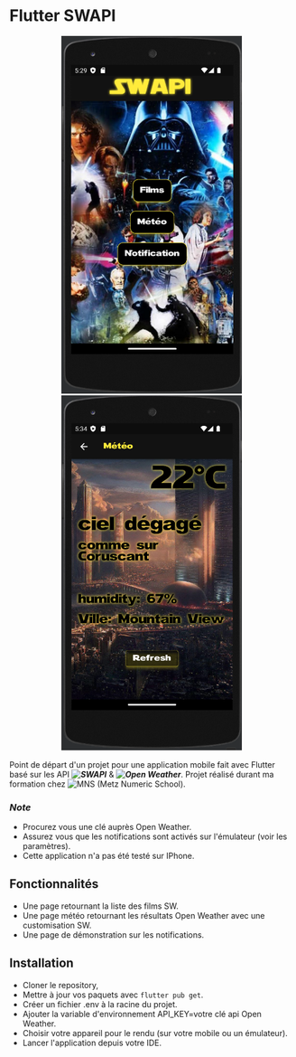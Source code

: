 # Flutter SWAPI
<div align="center">
  <img src="https://github.com/David-ODB57/Flutter-SWAPI/blob/master/img/swapi.png" width="320"/>
  <img src="https://github.com/David-ODB57/Flutter-SWAPI/blob/master/img/swapi_weather.png" width="320"/>
</div>

Point de départ d'un projet pour une application mobile fait avec Flutter basé sur les API ***![SWAPI](https://swapi.dev/)*** & ***![Open Weather](https://openweathermap.org/api)***. 
Projet réalisé durant ma formation chez ![MNS](https://www.metz-numeric-school.fr/fr) (Metz Numeric School).
### ***Note***
- Procurez vous une clé auprès Open Weather.
- Assurez vous que les notifications sont activés sur l'émulateur (voir les paramètres).
- Cette application n'a pas été testé sur IPhone.


## Fonctionnalités
- Une page retournant la liste des films SW.
- Une page météo retournant les résultats Open Weather avec une customisation SW.
- Une page de démonstration sur les notifications.

## Installation
- Cloner le repository,
- Mettre à jour vos paquets avec ```flutter pub get```.
- Créer un fichier .env à la racine du projet.
- Ajouter la variable d'environnement API_KEY=votre clé api Open Weather.
- Choisir votre appareil pour le rendu (sur votre mobile ou un émulateur).
- Lancer l'application depuis votre IDE.
